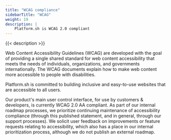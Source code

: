 ```yaml
---
title: "WCAG compliance"
sidebarTitle: "WCAG"
weight: 19
description: |
    Platform.sh is WCAG 2.0 compliant
---
```


{{< description >}}

Web Content Accessibility Guidelines (WCAG) are developed with the goal of providing a single shared standard for web content accessibility that meets the needs of individuals, organizations, and governments internationally. The WCAG documents explain how to make web content more accessible to people with disabilities. 

Platform.sh is committed to building inclusive and easy-to-use websites that are accessible to all users.

Our product's main user control interface, for use by customers & developers, is currently WCAG 2.0 AA compliant. As part of our internal roadmap processes, we prioritize continuing maintenance of accessibility compliance (through this published statement, and in general, through our support processes). We solicit user feedback on improvements or feature requests relating to accessibility, which also has a place in our internal prioritization process, although we do not publish an external roadmap.
